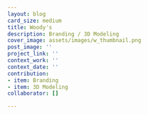```yaml
---
layout: blog
card_size: medium
title: Woody's
description: Branding / 3D Modeling
cover_image: assets/images/w_thumbnail.png
post_image: ''
project_link: ''
context_work: ''
context_date: ''
contribution:
- item: Branding
- item: 3D Modeling
collaborator: []

---
```


